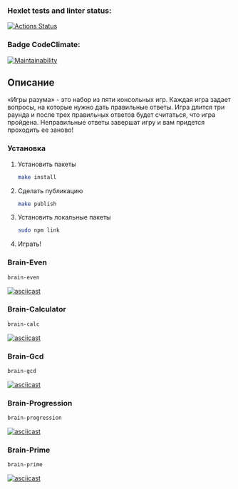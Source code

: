 ### Hexlet tests and linter status:
[![Actions Status](https://github.com/devchoppa/frontend-project-44/workflows/hexlet-check/badge.svg)](https://github.com/devchoppa/frontend-project-44/actions)

### Badge CodeClimate:
[![Maintainability](https://api.codeclimate.com/v1/badges/0042ca429b1c03f73472/maintainability)](https://codeclimate.com/github/devchoppa/frontend-project-44/maintainability)


## Описание

«Игры разума» - это набор из пяти консольных игр. Каждая игра задает вопросы, на которые нужно дать правильные ответы. Игра длится три раунда и после трех правильных ответов будет считаться, что игра пройдена. Неправильные ответы завершат игру и вам придется проходить ее заново! 

### Установка

1. Установить пакеты
   ```sh
   make install
   ```
2. Сделать публикацию
   ```sh
   make publish
   ```
3. Установить локальные пакеты
   ```sh
   sudo npm link 
   ```
4. Играть!


### Brain-Even

   ```sh
   brain-even
   ```

[![asciicast](https://asciinema.org/a/KO00W8zDVqAXhhBhZnNy9gysO.svg)](https://asciinema.org/a/KO00W8zDVqAXhhBhZnNy9gysO)

### Brain-Calculator

   ```sh
   brain-calc
   ```

[![asciicast](https://asciinema.org/a/51dytFeJtvPdvjPyWPbigbzj6.svg)](https://asciinema.org/a/51dytFeJtvPdvjPyWPbigbzj6)

### Brain-Gcd

   ```sh
   brain-gcd
   ```

[![asciicast](https://asciinema.org/a/KJUQQ98F49McYKBEBW3668DKv.svg)](https://asciinema.org/a/KJUQQ98F49McYKBEBW3668DKv)

### Brain-Progression

   ```sh
   brain-progression
   ```

[![asciicast](https://asciinema.org/a/VfXosDl6N0BlvTXY7FE7gleBd.svg)](https://asciinema.org/a/VfXosDl6N0BlvTXY7FE7gleBd)

### Brain-Prime

   ```sh
   brain-prime
   ```

[![asciicast](https://asciinema.org/a/sVa16eHoAyqk2AXlLaNDi05W1.svg)](https://asciinema.org/a/sVa16eHoAyqk2AXlLaNDi05W1)